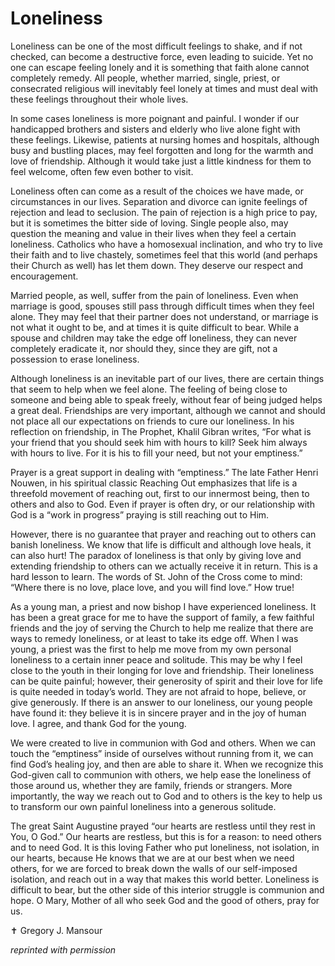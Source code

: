 # Loneliness

Loneliness can be one of the most difficult feelings to shake, and if not checked, can become a destructive force, even leading to suicide. Yet no one can escape feeling lonely and it is something that faith alone cannot completely remedy. All people, whether married, single, priest, or consecrated religious will inevitably feel lonely at times and must deal with these feelings throughout their whole lives.

In some cases loneliness is more poignant and painful. I wonder if our handicapped brothers and sisters and elderly who live alone fight with these feelings. Likewise, patients at nursing homes and hospitals, although busy and bustling places, may feel forgotten and long for the warmth and love of friendship. Although it would take just a little kindness for them to feel welcome, often few even bother to visit.

Loneliness often can come as a result of the choices we have made, or circumstances in our lives. Separation and divorce can ignite feelings of rejection and lead to seclusion. The pain of rejection is a high price to pay, but it is sometimes the bitter side of loving. Single people also, may question the meaning and value in their lives when they feel a certain loneliness. Catholics who have a homosexual inclination, and who try to live their faith and to live chastely, sometimes feel that this world (and perhaps their Church as well) has let them down. They deserve our respect and encouragement.

Married people, as well, suffer from the pain of loneliness. Even when marriage is good, spouses still pass through difficult times when they feel alone. They may feel that their partner does not understand, or marriage is not what it ought to be, and at times it is quite difficult to bear. While a spouse and children may take the edge off loneliness, they can never completely eradicate it, nor should they, since they are gift, not a possession to erase loneliness.

Although loneliness is an inevitable part of our lives, there are certain things that seem to help when we feel alone. The feeling of being close to someone and being able to speak freely, without fear of being judged helps a great deal. Friendships are very important, although we cannot and should not place all our expectations on friends to cure our loneliness. In his reflection on friendship, in The Prophet, Khalil Gibran writes, “For what is your friend that you should seek him with hours to kill? Seek him always with hours to live. For it is his to fill your need, but not your emptiness.”

Prayer is a great support in dealing with “emptiness.” The late Father Henri Nouwen, in his spiritual classic Reaching Out emphasizes that life is a threefold movement of reaching out, first to our innermost being, then to others and also to God. Even if prayer is often dry, or our relationship with God is a “work in progress” praying is still reaching out to Him.

However, there is no guarantee that prayer and reaching out to others can banish loneliness. We know that life is difficult and although love heals, it can also hurt! The paradox of loneliness is that only by giving love and extending friendship to others can we actually receive it in return. This is a hard lesson to learn. The words of St. John of the Cross come to mind: “Where there is no love, place love, and you will find love.” How true!

As a young man, a priest and now bishop I have experienced loneliness. It has been a great grace for me to have the support of family, a few faithful friends and the joy of serving the Church to help me realize that there are ways to remedy loneliness, or at least to take its edge off. When I was young, a priest was the first to help me move from my own personal loneliness to a certain inner peace and solitude. This may be why I feel close to the youth in their longing for love and friendship. Their loneliness can be quite painful; however, their generosity of spirit and their love for life is quite needed in today’s world. They are not afraid to hope, believe, or give generously. If there is an answer to our loneliness, our young people have found it: they believe it is in sincere prayer and in the joy of human love. I agree, and thank God for the young.

We were created to live in communion with God and others. When we can touch the “emptiness” inside of ourselves without running from it, we can find God’s healing joy, and then are able to share it. When we recognize this God-given call to communion with others, we help ease the loneliness of those around us, whether they are family, friends or strangers. More importantly, the way we reach out to God and to others is the key to help us to transform our own painful loneliness into a generous solitude.

The great Saint Augustine prayed “our hearts are restless until they rest in You, O God.” Our hearts are restless, but this is for a reason: to need others and to need God. It is this loving Father who put loneliness, not isolation, in our hearts, because He knows that we are at our best when we need others, for we are forced to break down the walls of our self-imposed isolation, and reach out in a way that makes this world better. Loneliness is difficult to bear, but the other side of this interior struggle is communion and hope. O Mary, Mother of all who seek God and the good of others, pray for us.

&#10013; Gregory J. Mansour

*reprinted with permission*

